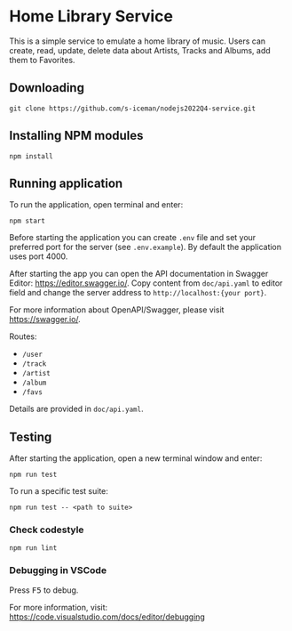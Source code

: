 # Home Library Service

This is a simple service to emulate a home library of music. Users can create, read, update, delete data about Artists, Tracks and Albums, add them to Favorites.

## Downloading

```
git clone https://github.com/s-iceman/nodejs2022Q4-service.git
```

## Installing NPM modules

```
npm install
```

## Running application

To run the application, open terminal and enter:
```
npm start
```
Before starting the application you can create `.env` file and set your preferred port for the server (see `.env.example`). By default the application uses port 4000.

After starting the app you can open the API documentation in Swagger Editor: https://editor.swagger.io/. Copy content from `doc/api.yaml` to editor field and change the server address to `http://localhost:{your port}`.

For more information about OpenAPI/Swagger, please visit https://swagger.io/.

Routes:
- `/user`
- `/track`
- `/artist`
- `/album`
- `/favs`

Details are provided in `doc/api.yaml`.

## Testing

After starting the application, open a new terminal window and enter:

```
npm run test
```

To run a specific test suite:

```
npm run test -- <path to suite>
```

### Check codestyle

```
npm run lint
```

### Debugging in VSCode

Press <kbd>F5</kbd> to debug.

For more information, visit: https://code.visualstudio.com/docs/editor/debugging
